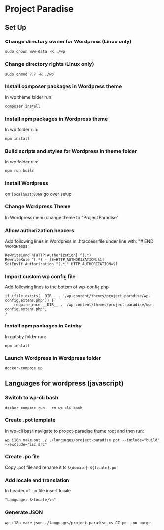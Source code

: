# Project Paradise
## Set Up
### Change directory owner for Wordpress (Linux only)
```
sudo chown www-data -R ./wp
```

### Change directory rights (Linux only)
```
sudo chmod 777 -R ./wp
```

### Install composer packages in Wordpress theme
In wp theme folder run:
```
composer install
```

### Install npm packages in Wordpress theme
In wp folder run:
```
npm install
```

### Build scripts and styles for Wordpress in theme folder
In wp folder run: 
```
npm run build
```

### Install Wordpress
on `localhost:8069` go over setup

### Change Wordpress Theme
In Wordpress menu change theme to "Project Paradise"

### Allow authorization headers
Add following lines in Wordpress in .htaccess file under line with: "# END WordPress"
````
RewriteCond %{HTTP:Authorization} ^(.*)
RewriteRule ^(.*) - [E=HTTP_AUTHORIZATION:%1]
SetEnvIf Authorization "(.*)" HTTP_AUTHORIZATION=$1
````

### Import custom wp config file
Add following lines to the bottom of wp-config.php
```
if (file_exists(__DIR__ . '/wp-content/themes/project-paradise/wp-config.extend.php')) {
	require_once __DIR__ . '/wp-content/themes/project-paradise/wp-config.extend.php';
}
```

### Install npm packages in Gatsby
In gatsby folder run:
```
npm install
```

### Launch Wordpress in Wordpress folder
```
docker-compose up
```

## Languages for wordpress (javascript)

### Switch to wp-cli bash
```
docker-compose run --rm wp-cli bash
```

### Create .pot template
In wp-cli bash navigate to project-paradise theme root and then run:
```
wp i18n make-pot ./ ./languages/project-paradise.pot --include="build" --exclude="inc,src"
```

### Create .po file
Copy .pot file and rename it to `${domain}-${locale}.po`

### Add locale and translation
In header of .po file insert locale
```
"Language: ${locale}\n"
```

### Generate JSON
```
wp i18n make-json ./languages/project-paradise-cs_CZ.po --no-purge
```